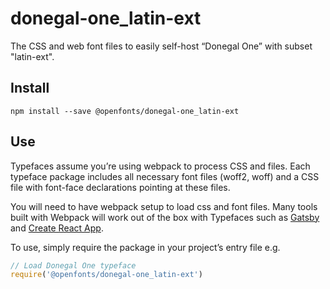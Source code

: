 
# donegal-one_latin-ext

The CSS and web font files to easily self-host “Donegal One” with subset "latin-ext".

## Install

`npm install --save @openfonts/donegal-one_latin-ext`

## Use

Typefaces assume you’re using webpack to process CSS and files. Each typeface
package includes all necessary font files (woff2, woff) and a CSS file with
font-face declarations pointing at these files.

You will need to have webpack setup to load css and font files. Many tools built
with Webpack will work out of the box with Typefaces such as [Gatsby](https://github.com/gatsbyjs/gatsby)
and [Create React App](https://github.com/facebookincubator/create-react-app).

To use, simply require the package in your project’s entry file e.g.

```javascript
// Load Donegal One typeface
require('@openfonts/donegal-one_latin-ext')
```
